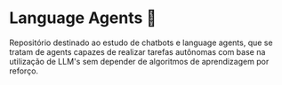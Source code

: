 # Language Agents 👾
Repositório destinado ao estudo de chatbots e language agents, que se tratam de agents capazes de realizar tarefas autônomas com base na utilização de LLM's sem depender de algoritmos de aprendizagem por reforço. 
